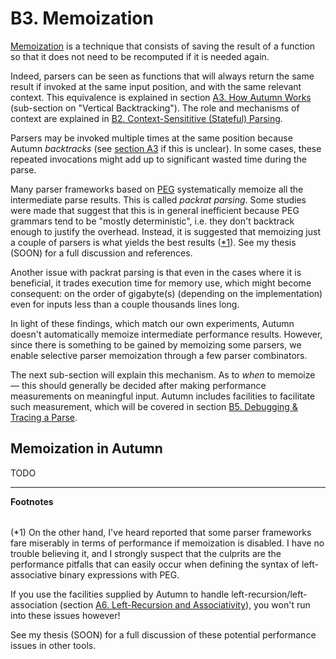 # B3. Memoization

[Memoization] is a technique that consists of saving the result of a function so that it does not
need to be recomputed if it is needed again.

Indeed, parsers can be seen as functions that will always return the same result if invoked at the
same input position, and with the same relevant context. This equivalence is explained in section
[A3. How Autumn Works] (sub-section on "Vertical Backtracking"). The role and mechanisms of context
are explained in [B2. Context-Sensititive (Stateful) Parsing].

Parsers may be invoked multiple times at the same position because Autumn *backtracks* (see [section
A3] if this is unclear). In some cases, these repeated invocations might add up to significant
wasted time during the parse.

Many parser frameworks based on [PEG] systematically memoize all the intermediate parse results.
This is called *packrat parsing*. Some studies were made that suggest that this is in general
inefficient because PEG grammars tend to be "mostly deterministic", i.e. they don't backtrack enough
to justify the overhead. Instead, it is suggested that memoizing just a couple of parsers is what
yields the best results ([*1]). See my thesis (SOON) for a full discussion and references.

Another issue with packrat parsing is that even in the cases where it is beneficial, it trades
execution time for memory use, which might become consequent: on the order of gigabyte(s) (depending
on the implementation) even for inputs less than a couple thousands lines long.

In light of these findings, which match our own experiments, Autumn doesn't automatically memoize
intermediate performance results. However, since there is something to be gained by memoizing some
parsers, we enable selective parser memoization through a few parser combinators.

The next sub-section will explain this mechanism. As to *when* to memoize — this should generally
be decided after making performance measurements on meaningful input. Autumn includes facilities
to facilitate such measurement, which will be covered in section [B5. Debugging & Tracing a Parse].

[Memoization]: https://en.wikipedia.org/wiki/Memoization
[section A3]: A3-how-autumn-works.md
[A3. How Autumn Works]: A3-how-autumn-works.md#vertical-backtracking
[B2. Context-Sensititive (Stateful) Parsing]: B2-context-sensitive-parsing.md
[PEG]: https://en.wikipedia.org/wiki/Parsing_expression_grammar
[B5. Debugging & Tracing a Parse]: B5-debugging-tracing.md

## Memoization in Autumn

TODO

----
**Footnotes**

[*1]: #footnote1 
<h6 id="footnote1" display=none;></h6>

(*1) On the other hand, I've heard reported that some parser frameworks fare miserably in terms of
performance if memoization is disabled. I have no trouble believing it, and I strongly suspect that
the culprits are the performance pitfalls that can easily occur when defining the syntax of
left-associative binary expressions with PEG.

If you use the facilities supplied by Autumn to handle left-recursion/left-association (section [A6.
Left-Recursion and Associativity]), you won't run into these issues however!

See my thesis (SOON) for a full discussion of these potential performance issues in other tools.

[A6. Left-Recursion and Associativity]: A6-left-recursion-associativity.md